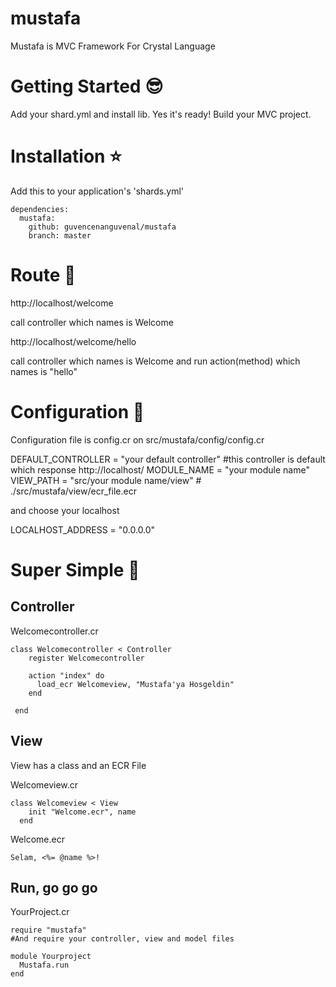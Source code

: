 # mustafa

Mustafa is MVC Framework For Crystal Language

# Getting Started :sunglasses:

Add your shard.yml and install lib. Yes it's ready! Build your MVC project.

# Installation :star:

Add this to your application's 'shards.yml'

```
dependencies:
  mustafa:
    github: guvencenanguvenal/mustafa
    branch: master
```

# Route :rocket:

http://localhost/welcome

call controller which names is Welcome

http://localhost/welcome/hello

call controller which names is Welcome and run action(method) which names is "hello"


# Configuration :mag_right:

Configuration file is config.cr on src/mustafa/config/config.cr

DEFAULT_CONTROLLER = "your default controller" #this controller is default which response http://localhost/ 
MODULE_NAME = "your module name"
VIEW_PATH = "src/your module name/view" # ./src/mustafa/view/ecr_file.ecr

and choose your localhost

LOCALHOST_ADDRESS = "0.0.0.0"

# Super Simple :checkered_flag:

## Controller

Welcomecontroller.cr
```
class Welcomecontroller < Controller
    register Welcomecontroller

    action "index" do
      load_ecr Welcomeview, "Mustafa'ya Hosgeldin"
    end

 end
```

## View

View has a class and an ECR File

Welcomeview.cr
```
class Welcomeview < View
    init "Welcome.ecr", name
  end
```
Welcome.ecr
```
Selam, <%= @name %>!
```

## Run, go go go

YourProject.cr
```
require "mustafa"
#And require your controller, view and model files

module Yourproject
  Mustafa.run
end
```

